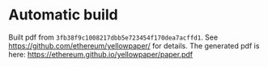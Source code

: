 # Automatic build
Built pdf from `3fb38f9c1008217dbb5e723454f170dea7acffd1`. See https://github.com/ethereum/yellowpaper/ for details.
The generated pdf is here: https://ethereum.github.io/yellowpaper/paper.pdf
